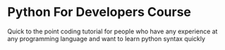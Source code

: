 # Python For Developers Course
Quick to the point coding tutorial for people who have any experience at any programming language and want to learn python syntax quickly 
